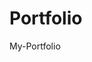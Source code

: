 # Portfolio
My-Portfolio
                    
               
                                 
            
             
                
                    
                
